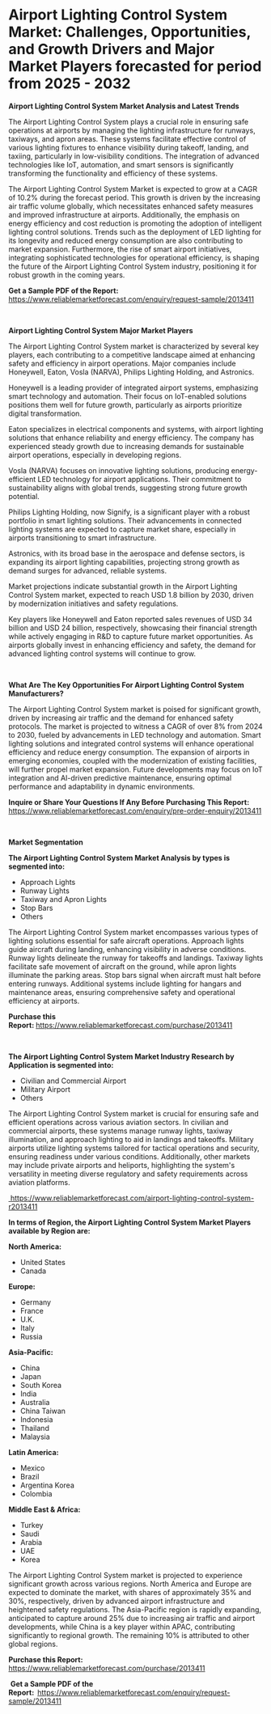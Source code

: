 <p><h1>Airport Lighting Control System Market: Challenges, Opportunities, and Growth Drivers and Major Market Players forecasted for period from 2025 - 2032</h1></p><p><strong>Airport Lighting Control System Market Analysis and Latest Trends</strong></p>
<p><p>The Airport Lighting Control System plays a crucial role in ensuring safe operations at airports by managing the lighting infrastructure for runways, taxiways, and apron areas. These systems facilitate effective control of various lighting fixtures to enhance visibility during takeoff, landing, and taxiing, particularly in low-visibility conditions. The integration of advanced technologies like IoT, automation, and smart sensors is significantly transforming the functionality and efficiency of these systems.</p><p>The Airport Lighting Control System Market is expected to grow at a CAGR of 10.2% during the forecast period. This growth is driven by the increasing air traffic volume globally, which necessitates enhanced safety measures and improved infrastructure at airports. Additionally, the emphasis on energy efficiency and cost reduction is promoting the adoption of intelligent lighting control solutions. Trends such as the deployment of LED lighting for its longevity and reduced energy consumption are also contributing to market expansion. Furthermore, the rise of smart airport initiatives, integrating sophisticated technologies for operational efficiency, is shaping the future of the Airport Lighting Control System industry, positioning it for robust growth in the coming years.</p></p>
<p><strong>Get a Sample PDF of the Report:&nbsp;</strong> <a href="https://www.reliablemarketforecast.com/enquiry/request-sample/2013411?utm_campaign=1144&utm_medium=2&utm_source=Github&utm_content=ia&utm_term=12042025&utm_id=airport-lighting-control-system">https://www.reliablemarketforecast.com/enquiry/request-sample/2013411</a></p>
<p>&nbsp;</p>
<p><strong>Airport Lighting Control System Major Market Players</strong></p>
<p><p>The Airport Lighting Control System market is characterized by several key players, each contributing to a competitive landscape aimed at enhancing safety and efficiency in airport operations. Major companies include Honeywell, Eaton, Vosla (NARVA), Philips Lighting Holding, and Astronics.</p><p>Honeywell is a leading provider of integrated airport systems, emphasizing smart technology and automation. Their focus on IoT-enabled solutions positions them well for future growth, particularly as airports prioritize digital transformation.</p><p>Eaton specializes in electrical components and systems, with airport lighting solutions that enhance reliability and energy efficiency. The company has experienced steady growth due to increasing demands for sustainable airport operations, especially in developing regions.</p><p>Vosla (NARVA) focuses on innovative lighting solutions, producing energy-efficient LED technology for airport applications. Their commitment to sustainability aligns with global trends, suggesting strong future growth potential.</p><p>Philips Lighting Holding, now Signify, is a significant player with a robust portfolio in smart lighting solutions. Their advancements in connected lighting systems are expected to capture market share, especially in airports transitioning to smart infrastructure.</p><p>Astronics, with its broad base in the aerospace and defense sectors, is expanding its airport lighting capabilities, projecting strong growth as demand surges for advanced, reliable systems.</p><p>Market projections indicate substantial growth in the Airport Lighting Control System market, expected to reach USD 1.8 billion by 2030, driven by modernization initiatives and safety regulations.</p><p>Key players like Honeywell and Eaton reported sales revenues of USD 34 billion and USD 24 billion, respectively, showcasing their financial strength while actively engaging in R&D to capture future market opportunities. As airports globally invest in enhancing efficiency and safety, the demand for advanced lighting control systems will continue to grow.</p></p>
<p>&nbsp;</p>
<p><strong>What Are The Key Opportunities For Airport Lighting Control System Manufacturers?</strong></p>
<p><p>The Airport Lighting Control System market is poised for significant growth, driven by increasing air traffic and the demand for enhanced safety protocols. The market is projected to witness a CAGR of over 8% from 2024 to 2030, fueled by advancements in LED technology and automation. Smart lighting solutions and integrated control systems will enhance operational efficiency and reduce energy consumption. The expansion of airports in emerging economies, coupled with the modernization of existing facilities, will further propel market expansion. Future developments may focus on IoT integration and AI-driven predictive maintenance, ensuring optimal performance and adaptability in dynamic environments.</p></p>
<p><strong>Inquire or Share Your Questions If Any Before Purchasing This Report:</strong> <a href="https://www.reliablemarketforecast.com/enquiry/pre-order-enquiry/2013411?utm_campaign=1144&utm_medium=2&utm_source=Github&utm_content=ia&utm_term=12042025&utm_id=airport-lighting-control-system">https://www.reliablemarketforecast.com/enquiry/pre-order-enquiry/2013411</a></p>
<p>&nbsp;</p>
<p><strong>Market Segmentation</strong></p>
<p><strong>The Airport Lighting Control System Market Analysis by types is segmented into:</strong></p>
<p><ul><li>Approach Lights</li><li>Runway Lights</li><li>Taxiway and Apron Lights</li><li>Stop Bars</li><li>Others</li></ul></p>
<p><p>The Airport Lighting Control System market encompasses various types of lighting solutions essential for safe aircraft operations. Approach lights guide aircraft during landing, enhancing visibility in adverse conditions. Runway lights delineate the runway for takeoffs and landings. Taxiway lights facilitate safe movement of aircraft on the ground, while apron lights illuminate the parking areas. Stop bars signal when aircraft must halt before entering runways. Additional systems include lighting for hangars and maintenance areas, ensuring comprehensive safety and operational efficiency at airports.</p></p>
<p><strong>Purchase this Report:&nbsp;</strong><a href="https://www.reliablemarketforecast.com/purchase/2013411?utm_campaign=1144&utm_medium=2&utm_source=Github&utm_content=ia&utm_term=12042025&utm_id=airport-lighting-control-system">https://www.reliablemarketforecast.com/purchase/2013411</a></p>
<p>&nbsp;</p>
<p><strong>The Airport Lighting Control System Market Industry Research by Application is segmented into:</strong></p>
<p><ul><li>Civilian and Commercial Airport</li><li>Military Airport</li><li>Others</li></ul></p>
<p><p>The Airport Lighting Control System market is crucial for ensuring safe and efficient operations across various aviation sectors. In civilian and commercial airports, these systems manage runway lights, taxiway illumination, and approach lighting to aid in landings and takeoffs. Military airports utilize lighting systems tailored for tactical operations and security, ensuring readiness under various conditions. Additionally, other markets may include private airports and heliports, highlighting the system's versatility in meeting diverse regulatory and safety requirements across aviation platforms.</p></p>
<p><a href="https://www.reliablemarketforecast.com/airport-lighting-control-system-r2013411?utm_campaign=1144&utm_medium=2&utm_source=Github&utm_content=ia&utm_term=12042025&utm_id=airport-lighting-control-system">&nbsp;https://www.reliablemarketforecast.com/airport-lighting-control-system-r2013411</a></p>
<p><strong>In terms of Region, the Airport Lighting Control System Market Players available by Region are:</strong></p>
<p>
    <p> <strong> North America: </strong>
        <ul>
            <li>United States</li>
            <li>Canada</li>
        </ul>
        </p> 
    <p> <strong> Europe: </strong>
        <ul>
            <li>Germany</li>
            <li>France</li>
            <li>U.K.</li>
            <li>Italy</li>
            <li>Russia</li>
        </ul>
        </p> 
    <p> <strong> Asia-Pacific: </strong>
        <ul>
            <li>China</li>
            <li>Japan</li>
            <li>South Korea</li>
            <li>India</li>
            <li>Australia</li>
            <li>China Taiwan</li>
            <li>Indonesia</li>
            <li>Thailand</li>
            <li>Malaysia</li>
        </ul>
        </p> 
    <p> <strong> Latin America: </strong>
        <ul>
            <li>Mexico</li>
            <li>Brazil</li>
            <li>Argentina Korea</li>
            <li>Colombia</li>
        </ul>
        </p> 
    <p> <strong> Middle East & Africa: </strong>
        <ul>
            <li>Turkey</li>
            <li>Saudi</li>
            <li>Arabia</li>
            <li>UAE</li>
            <li>Korea</li>
        </ul>
    </p>
    </p>
<p><p>The Airport Lighting Control System market is projected to experience significant growth across various regions. North America and Europe are expected to dominate the market, with shares of approximately 35% and 30%, respectively, driven by advanced airport infrastructure and heightened safety regulations. The Asia-Pacific region is rapidly expanding, anticipated to capture around 25% due to increasing air traffic and airport developments, while China is a key player within APAC, contributing significantly to regional growth. The remaining 10% is attributed to other global regions.</p></p>
<p><strong>Purchase this Report: </strong><a href="https://www.reliablemarketforecast.com/purchase/2013411?utm_campaign=1144&utm_medium=2&utm_source=Github&utm_content=ia&utm_term=12042025&utm_id=airport-lighting-control-system">https://www.reliablemarketforecast.com/purchase/2013411</a></p>
<p>&nbsp;<strong>Get a Sample PDF of the Report:&nbsp;&nbsp;</strong><a href="https://www.reliablemarketforecast.com/enquiry/request-sample/2013411?utm_campaign=1144&utm_medium=2&utm_source=Github&utm_content=ia&utm_term=12042025&utm_id=airport-lighting-control-system">https://www.reliablemarketforecast.com/enquiry/request-sample/2013411</a></p>
<p><strong></strong></p>
<p><p></p><p></p><p></p></p>